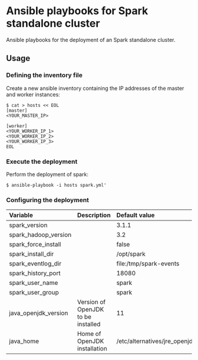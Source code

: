# Ansible playbooks for Spark standalone cluster

Ansible playbooks for the deployment of an Spark standalone cluster.

## Usage

### Defining the inventory file

Create a new ansible inventory containing the IP addresses of the master and worker instances:

```{shell}
$ cat > hosts << EOL
[master]
<YOUR_MASTER_IP>

[worker]
<YOUR_WORKER_IP_1>
<YOUR_WORKER_IP_2>
<YOUR_WORKER_IP_3>
EOL
```

### Execute the deployment

Perform the deployment of spark:

```{shell}
$ ansible-playbook -i hosts spark.yml'
```

### Configuring the deployment

| Variable | Description | Default value |
|:---------|:------------|:--------------|
| spark_version | | 3.1.1 |
| spark_hadoop_version | | 3.2 |
| spark_force_install | | false |
| spark_install_dir | | /opt/spark |
| spark_eventlog_dir | | file:/tmp/spark-events |
| spark_history_port | | 18080 |
| spark_user_name | | spark |
| spark_user_group | | spark |
| java_openjdk_version | Version of OpenJDK to be installed | 11 |
| java_home | Home of OpenJDK installation | /etc/alternatives/jre_openjdk |